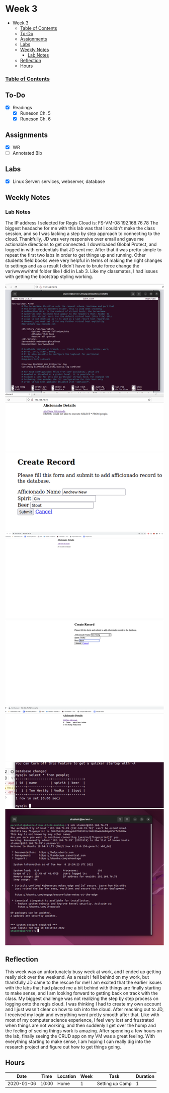 
# Week 3
- [Week 3](#week-3)
    - [Table of Contents](#table-of-contents)
  - [To-Do](#to-do)
  - [Assignments](#assignments)
  - [Labs](#labs)
  - [Weekly Notes](#weekly-notes)
    - [Lab Notes](#lab-notes)
  - [Reflection](#reflection)
  - [Hours](#hours)
### [Table of Contents](https://github.com/andydhpkp/MSSE-695-SE-RD/blob/78b92f0f7c8991dc647ac5e7e3b2396296b2f7f4/Field-Journal/Table-of-Contents.md)

## To-Do
- [x] Readings
  - [x] Runeson Ch. 5
  - [x] Runeson Ch. 6

## Assignments
- [x] WR
- [ ] Annotated Bib

## Labs
- [x] Linux Server: services, webserver, database

## Weekly Notes
### Lab Notes

The IP address I selected for Regis Cloud is: FS-VM-08 192.168.76.78
The biggest headache for me with this lab was that I couldn't make the class session, and so I was lacking a step by step approach to connecting to the cloud. Thankfully, JD was very responsive over email and gave me actionable directions to get connected. I downloaded Global Protect, and logged in with credentials that JD sent me. After that it was pretty simple to repeat the first two labs in order to get things up and running. Other students field books were very helpful in terms of making the right changes to settings and as a result I didn't have to brute force change the var/wwww/html folder like I did in Lab 3. Like my classmates, I had issues with getting the bootstrap styling working.

![image](../Field-Journal/images/Lab4/1.png)
![image](../Field-Journal/images/Lab4/2.png)
![image](../Field-Journal/images/Lab4/3.png)
![image](../Field-Journal/images/Lab4/4.png)
![image](../Field-Journal/images/Lab4/5.png)
![image](../Field-Journal/images/Lab4/6.png)
![image](../Field-Journal/images/Lab4/7.png)
![image](../Field-Journal/images/Lab4/8.png)

## Reflection
This week was an unfortunately busy week at work, and I ended up getting really sick over the weekend. As a result I fell behind on my work, but thankfully JD came to the rescue for me! I am excited that the earlier issues with the labs that had placed me a bit behind with things are finally starting to make sense, and I am looking forward to getting back on track with the class. My biggest challenge was not realizing the step by step process on logging onto the regis cloud. I was thinking I had to create my own account and I just wasn't clear on how to ssh into the cloud. After reaching out to JD, I received my login and everything went pretty smooth after that. Like with most of my computer science experience, I feel very lost and frustrated when things are not working, and then suddenly I get over the hump and the feeling of seeing things work is amazing. After spending a few hours on the lab, finally seeing the CRUD app on my VM was a great feeling. With everything starting to make sense, I am hoping I can really dig into the research project and figure out how to get things going.
## Hours
| Date | Time | Location | Week | Task | Duration |
| ------------- | ----------- | ---- | -- | --- | --- |
| 2020-01-06 | 10:00 | Home | 1 | Setting up Camp | 1 |